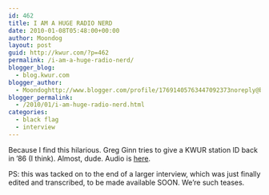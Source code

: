 ```yaml
---
id: 462
title: I AM A HUGE RADIO NERD
date: 2010-01-08T05:48:00+00:00
author: Moondog
layout: post
guid: http://kwur.com/?p=462
permalink: /i-am-a-huge-radio-nerd/
blogger_blog:
  - blog.kwur.com
blogger_author:
  - Moondoghttp://www.blogger.com/profile/17691405763447092373noreply@blogger.com
blogger_permalink:
  - /2010/01/i-am-huge-radio-nerd.html
categories:
  - black flag
  - interview
---
```

<div class="pf-content">
  <p>
    Because I find this hilarious. Greg Ginn tries to give a KWUR station ID back in ’86 (I think). Almost, dude. <span style="font-style: italic;"></span>Audio is <a href="http://www.box.net/shared/30j4gv3cpl">here</a>.
  </p>
  
  <p>
    PS: this was tacked on to the end of a larger interview, which was just finally edited and transcribed, to be made available SOON. We’re such teases.
  </p>
</div>